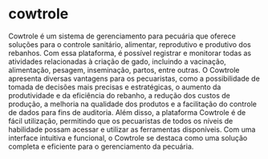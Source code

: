 # cowtrole
 Cowtrole é um sistema de gerenciamento para pecuária que oferece soluções para o controle sanitário, alimentar, reprodutivo e produtivo dos rebanhos. Com essa plataforma, é possível registrar e monitorar todas as atividades relacionadas à criação de gado, incluindo a vacinação, alimentação, pesagem, inseminação, partos, entre outras.  O Cowtrole apresenta diversas vantagens para os pecuaristas, como a possibilidade de tomada de decisões mais precisas e estratégicas, o aumento da produtividade e da eficiência do rebanho, a redução dos custos de produção, a melhoria na qualidade dos produtos e a facilitação do controle de dados para fins de auditoria.  Além disso, a plataforma Cowtrole é de fácil utilização, permitindo que os pecuaristas de todos os níveis de habilidade possam acessar e utilizar as ferramentas disponíveis. Com uma interface intuitiva e funcional, o Cowtrole se destaca como uma solução completa e eficiente para o gerenciamento da pecuária.
